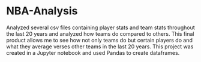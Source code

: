 # NBA-Analysis


Analyzed several csv files containing player stats and team stats throughout the last 20 years and analyzed how teams do compared to others. This final product allows me to see how not only teams do but certain players do and what they average verses other teams in the last 20 years. This project was created in a Jupyter notebook and used Pandas to create dataframes. 
